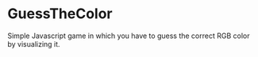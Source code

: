 # GuessTheColor
Simple Javascript game in which you have to guess the correct RGB color by visualizing it.
